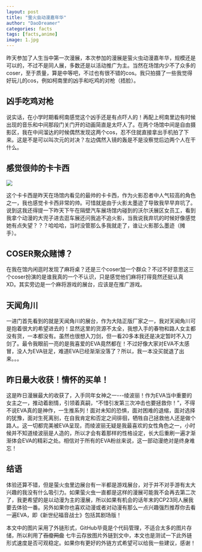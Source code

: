 ```yaml
---
layout: post
title: "萤火虫动漫嘉年华"
author: "DaoDreamer"
categories: facts
tags: [facts,anime]
image: 1.jpg
---
```

昨天参加了人生当中第一次漫展，本次参加的漫展是萤火虫动漫嘉年华，规模还是可以的，不过不是同人展，多数还是以活动推广为主。当然在场馆内少不了众多的coser，至于质量，算是中等吧，不过也有很不错的cos。我只拍摄了一些我觉得好玩儿的cos，例如柯南里的凶手和吃鸡的对枪（捂脸）。



## 凶手吃鸡对枪



说实话，在小学时期看柯南感觉这个凶手还是有点吓人的！再配上柯南里边有时候出现的音乐和中间那段门关门开的动画简直是太吓人了。在两个场馆中间是自由摄影区，我在中间溜达的时候偶然发现这两个cos，忍不住就直接拿出手机拍了下来。这是不是可以叫次元的对决？左边偶然入镜的轰是不是没察觉后边两个人在干什么。



## 感觉很帅的卡卡西

![](https://blog-1257755790.cos.ap-shanghai.myqcloud.com/%E5%8D%A1%E5%8D%A1%E8%A5%BF.jpg?q-sign-algorithm=sha1&q-ak=AKID9j9hNEE4yyOd3DyS6uRchz5UL3ItX3zq&q-sign-time=1539866131;1539867931&q-key-time=1539866131;1539867931&q-header-list=&q-url-param-list=&q-signature=86bdd333f1e03ac121c89c7333ce74359c1821a5&x-cos-security-token=2420a64696db711706d42a5983188f21c116410710001&response-content-disposition=attachment)

这个卡卡西是昨天在场馆内看见的最帅的卡卡西，作为火影忍者中人气较高的角色之一，我也感觉卡卡西非常的帅。可惜就是由于火影太墨迹了导致我早早弃坑了。说到这我还得提一下昨天下午在隔壁汽车展场馆内碰到的沃尔沃展区女员工，看到我拿个动漫的大兜子进去逛车展还问我追不追火影，当我说我弃坑的时候好像感觉她有点失望？？？哈哈哈，当时没管那么多我就走了，谁让火影那么墨迹（摊手）。



## COSER聚众赌博？



在我在馆内闲逛时发现了麻将桌？还是三个coser加一个群众？不过不好意思这三个coser扮演的是谁我真的一个不认识，只是感觉他们麻将打得竟然还挺认真XD。其实旁边是一个麻将游戏的展台，应该是在推广游戏。



## 天闻角川



一进门首先看到的就是天闻角川的展台，作为大陆正版厂家之一，我对天闻角川可是抱着很大的希望进去的！显然这里的货源不太全，我想入手的春物和路人女主都没有货，一本都没有。虽然也很想入刀剑，但一看20多本我还是决定暂时不入刀剑了。最令我眼前一亮的是我喜爱的EVA竟然都在！不过好像大家对EVA不太感冒，没人为EVA驻足，难道EVA已经渐渐没落了？所以，我一本没买就退了出来。。。



## 昨日最大收获！情怀的买单！



这是昨日漫展最大的收获了，入手同年女神之一---绫波丽！作为EVA当中重要的女主之一，推动着剧情，引领着真嗣，“不惜引发第三次冲击也要拯救你！”，不得不说EVA真的是神作，一生推系列！面对未知的恐惧，面对困难的退缩，面对选择的犹豫，面对生死离别，在自我肯定和否定之间徘徊，牺牲自己拯救他人还是做个路人。这一切都完美被EVA呈现，而绫波丽无疑是我最喜欢的女性角色之一，小时候并不知道绫波丽是人造的，所以才会有着那样的性格设定，长大后重刷一遍才渐渐体会EVA的精彩之处。相信对于所有的EVA粉丝来说，这一部动漫绝对是终身难忘！



## 结语

体验还算不错，但是萤火虫里边展台有一半都是游戏展台，对于并不对手游有太大兴趣的我没有什么吸引力。如果萤火虫一直都是这样的漫展可能我不会再去第二次了，我更希望的是以动漫为主的漫展，所以如果有机会的话年末的CP23同人展我要去体验一番。另外如果你也喜欢动漫或者对动漫有那么一点兴趣强烈推荐你去看一遍EVA，即《新世纪福音战士》包括其剧场版！



本文中的图片采用了外链形式，GitHub毕竟是个代码管理，不适合太多的图片存储，所以利用了~~百度网盘~~ 七牛云存放图片外链到文中，本文也是测试一下此外链形式速度是否可观稳定。如果你有更好的外链方式希望可以给我一些建议，感谢！
